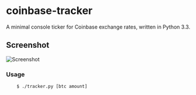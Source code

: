 coinbase-tracker
======
A minimal console ticker for Coinbase exchange rates, written in Python 3.3.


Screenshot
------------
![Screenshot](http://i.imgur.com/ooXJ5nD.png)


### Usage

        $ ./tracker.py [btc amount]